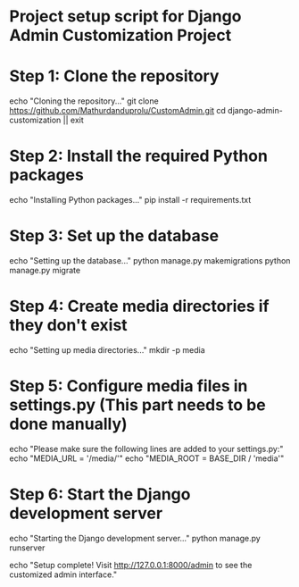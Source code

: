 # Project setup script for Django Admin Customization Project

# Step 1: Clone the repository

echo "Cloning the repository..."
git clone https://github.com/Mathurdanduprolu/CustomAdmin.git
cd django-admin-customization || exit

# Step 2: Install the required Python packages

echo "Installing Python packages..."
pip install -r requirements.txt

# Step 3: Set up the database

echo "Setting up the database..."
python manage.py makemigrations
python manage.py migrate

# Step 4: Create media directories if they don't exist

echo "Setting up media directories..."
mkdir -p media

# Step 5: Configure media files in settings.py (This part needs to be done manually)

echo "Please make sure the following lines are added to your settings.py:"
echo "MEDIA_URL = '/media/'"
echo "MEDIA_ROOT = BASE_DIR / 'media'"

# Step 6: Start the Django development server

echo "Starting the Django development server..."
python manage.py runserver

echo "Setup complete! Visit http://127.0.0.1:8000/admin to see the customized admin interface."
